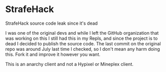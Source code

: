 # StrafeHack
StrafeHack source code leak since it's dead

I was one of the original devs and while I left the GitHub organization that was working on this I still had this in my Repls, and since the project is to dead I decided to publish the source code. The last commit on the original repo was around July last time I checked, so I don't mean any harm doing this. Fork it and improve it however you want.


This is an anarchy client and not a Hypixel or Mineplex client.
